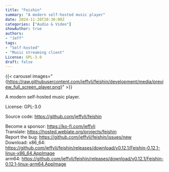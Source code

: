 ```yaml
---
title: "Feishin"
summary: "A modern self-hosted music player"
date: 2024-11-20T20:30:00Z
categories: ["Audio & Video"]
showAuthor: true
authors:
- "Jeff"
tags: 
- "Self-hosted"
- "Music streaming client"
License: GPL-3.0
draft: false
---
```


{{< carousel images="{https://raw.githubusercontent.com/jeffvli/feishin/development/media/preview_full_screen_player.png}" >}}

A modern self-hosted music player.

License: GPL-3.0

Source code: <https://github.com/jeffvli/feishin>

Become a sponsor: <https://ko-fi.com/jeffvli>  
Translate: <https://hosted.weblate.org/projects/feishin>  
Report the bug: <https://github.com/jeffvli/feishin/issues/new>  
Download:   x86_64: <https://github.com/jeffvli/feishin/releases/download/v0.12.1/Feishin-0.12.1-linux-x86_64.AppImage>  
            arm64: <https://github.com/jeffvli/feishin/releases/download/v0.12.1/Feishin-0.12.1-linux-arm64.AppImage>

